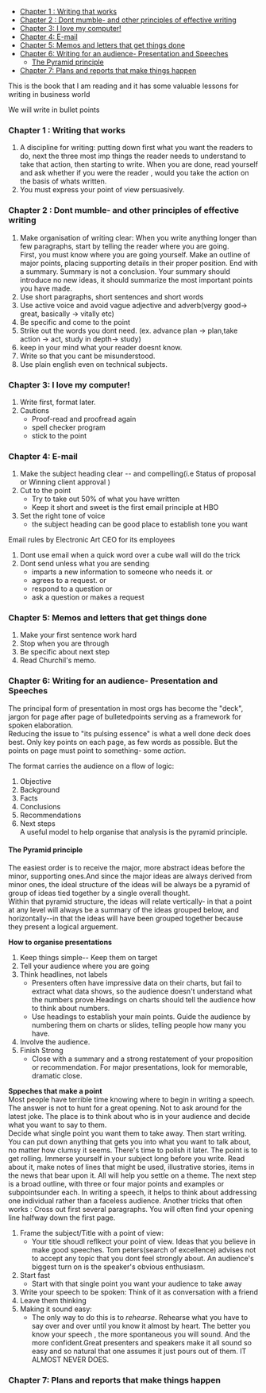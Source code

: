 
- [Chapter 1 : Writing that works](#chapter-1--writing-that-works)
- [Chapter 2 : Dont mumble- and other principles of effective writing](#chapter-2--dont-mumble--and-other-principles-of-effective-writing)
- [Chapter 3: I love my computer!](#chapter-3-i-love-my-computer)
- [Chapter 4: E-mail](#chapter-4-e-mail)
- [Chapter 5: Memos and letters that get things done](#chapter-5-memos-and-letters-that-get-things-done)
- [Chapter 6: Writing for an audience- Presentation and Speeches](#chapter-6-writing-for-an-audience--presentation-and-speeches)
  - [The Pyramid principle](#the-pyramid-principle)
- [Chapter 7: Plans and reports that make things happen](#chapter-7-plans-and-reports-that-make-things-happen)

This is the book that I am reading and it has some valuable lessons for writing in business world

We will write in bullet points

### Chapter 1 : Writing that works

1. A discipline for writing: putting down first what you want the readers to do, next the three most imp things the reader needs to understand to take that action, then starting to write. When you are done, read yourself and ask whether if you were the reader , would you take the action on the basis of whats written.  
2. You must express your point of view persuasively. 

### Chapter 2 : Dont mumble- and other principles of effective writing
1. Make organisation of writing clear: When you write anything longer than few paragraphs, start by telling the reader where you are going.  
First, you must know where you are going yourself. Make an outline of major points, placing supporting details in their proper position. End with a summary. Summary is not a conclusion. Your summary should introduce no new ideas, it should summarize the most important points you have made.   
2. Use short paragraphs, short sentences and short words
3. Use active voice and avoid vague adjective and adverb(vergy good-> great, basically -> vitally etc)
4. Be specific and come to the point
5. Strike out the words you dont need. (ex. advance plan -> plan,take action -> act, study in depth-> study)
6. keep in your mind what your reader doesnt know.
7. Write so that you cant be misunderstood. 
8. Use plain english even on technical subjects. 
   
### Chapter 3: I love my computer!
1. Write first, format later.
2. Cautions      
   - Proof-read and proofread again
   - spell checker program
   - stick to the point

### Chapter 4: E-mail
1. Make the subject heading clear -- and compelling(i.e Status of proposal or Winning client approval )
2. Cut to the point    
   - Try to take out 50% of what you have written
   - Keep it short and sweet is the first email principle at HBO
3. Set the right tone of voice
   - the subject heading can be good place to establish tone you want

Email rules by Electronic Art CEO for its employees   
1. Dont use email when a quick word over a cube wall will do the trick 
2. Dont send unless what you are sending 
   - imparts a new information to someone who needs it. or 
   - agrees to a request. or
   - respond to a question or 
   - ask a question or makes a request

### Chapter 5: Memos and letters that get things done  
1. Make your first sentence work hard 
2. Stop when you are through
3. Be specific about next step
4. Read Churchil's memo. 

### Chapter 6: Writing for an audience- Presentation and Speeches
The principal form of presentation in most orgs has become the "deck", jargon for page after page of bulletedpoints serving as a framework for spoken elaboration.  
Reducing the issue to "its pulsing essence" is what a well done deck does best. Only key points on each page, as few words as possible. But the points on page must point to something- some *action*.

The format carries the audience on a flow of logic:  
1. Objective 
2. Background
3. Facts
4. Conclusions
5. Recommendations
6. Next steps   
A useful model to help organise that analysis is the pyramid principle.
#### The Pyramid principle
The easiest order is to receive the major, more abstract ideas before the minor, supporting ones.And since the major ideas are always derived from minor ones, the ideal structure of the ideas will be always be a pyramid of group of ideas tied together by a single overall thought.   
Within that pyramid structure, the ideas will relate vertically- in that a point at any level will always be a summary of the ideas grouped below, and horizontally--in  that the ideas will have been grouped together because they present a logical arguement.   

**How to organise presentations**  
1. Keep things simple-- Keep them on target
2. Tell your audience where you are going
3. Think headlines, not labels
   - Presenters often have impressive data on their charts, but fail to extract what data shows, so the audience doesn't understand what the numbers prove.Headings on charts should tell the audience how to think about numbers. 
   - Use headings to establish your main points. Guide the audience by numbering them on charts or slides, telling people how many you have.
4. Involve the audience.
5. Finish Strong
   - Close with a summary and a strong restatement of your proposition or recommendation. For major presentations, look for memorable, dramatic close.

**Sppeches that make a point**   
Most people have terrible time knowing where to begin in writing a speech. The answer is not to hunt for a great opening. Not to ask around for the latest joke. The place is to think about who is in your audience and decide what you want to say to them.   
Decide what single point you want them to take away. Then start writing. You can put down anything that gets you into what you want to talk about, no matter how clumsy it seems. There's time to polish it later. The point is to get rolling. 
Immerse yourself in your subject long before you write. Read about it, make notes of lines that might be used, illustrative stories, items in the news that bear upon it. All will help you settle on a theme. The next step is a broad outline, with three or four major points and examples or subpointsunder each. In writing a speech, it helps to think about addressing one individual rather than a faceless audience. Another tricks that often works : Cross out first several paragraphs. You will often find your opening line halfway down the first page.

1. Frame the subject/Title with a point of view: 
   - Your title shoudl reflkect your point of view. Ideas that you believe in make good speeches. Tom peters(search of excellence) advises not to accept any topic that you dont feel strongly about. An audience's biggest turn on is the speaker's obvious enthusiasm.  
2. Start fast
   - Start with that single point you want your audience to take away
3. Write your speech to be spoken: Think of it as conversation with a friend  
4. Leave them thinking
5. Making it sound easy:
   - The only way to do this is to *rehearse*. Rehearse what you have to say over and over until you know it almost by heart. The better you know your speech , the more spontaneous you will sound. And the more confident.Great presenters and speakers make it all sound so easy and so natural that one assumes it just pours out of them. IT ALMOST NEVER DOES.

### Chapter 7: Plans and reports that make things happen 







































